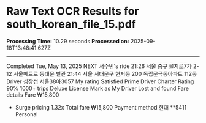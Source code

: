 # Raw Text OCR Results for south_korean_file_15.pdf

**Processing Time:** 10.29 seconds
**Processed on:** 2025-09-18T13:48:41.627Z

---

Completed
Tue, May 13, 2025
NEXT
서수빈's ride
21:26
서울 중구 을지로7가 2-12 서울메트로 동대문 별관
21:44
서울 서대문구 현저동 200 독립문극동아파트 112동
Driver 심장섭
서울38아3057
My rating Satisfied
Prime Driver Charter
Rating 90% 1000+ trips
Deluxe License
Mark as My Driver
Lost and found
Fare details
Fare
₩15,800
* Surge pricing 1.32x
Total fare
₩15,800
Payment method
현대 **5411 Personal
